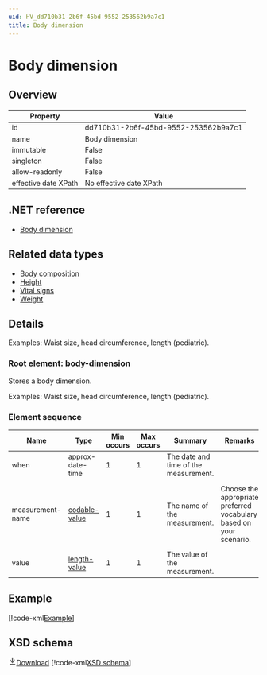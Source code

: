```yaml
---
uid: HV_dd710b31-2b6f-45bd-9552-253562b9a7c1
title: Body dimension
---
```


# Body dimension

## Overview

Property|Value
---|---
id|dd710b31-2b6f-45bd-9552-253562b9a7c1
name|Body dimension
immutable|False
singleton|False
allow-readonly|False
effective date XPath|No effective date XPath

## .NET reference
- [Body dimension](https://go.microsoft.com/fwlink/?LinkID=136065)

## Related data types

- [Body composition](xref:HV_18adc276-5144-4e7e-bf6c-e56d8250adf8)
- [Height](xref:HV_40750a6a-89b2-455c-bd8d-b420a4cb500b)
- [Vital signs](xref:HV_73822612-C15F-4B49-9E65-6AF369E55C65)
- [Weight](xref:HV_3d34d87e-7fc1-4153-800f-f56592cb0d17)

## Details
Examples: Waist size, head circumference, length (pediatric).

<a name='body-dimension'></a>

### Root element: body-dimension

Stores a body dimension.

Examples: Waist size, head circumference, length (pediatric).

### Element sequence

Name|Type|Min occurs|Max occurs|Summary|Remarks|Preferred Vocabulary
---|---|---|---|---|---|---
when|approx-date-time|1|1|The date and time of the measurement.||
measurement-name|[codable-value](xref:HV_3e730686-781f-4616-aa0d-817bba8eb141#codable-value)|1|1|The name of the measurement.|Choose the appropriate preferred vocabulary based on your scenario.|[body-dimension-measurement-names](xref:HV_85be6dac-f037-4bb1-811e-7eb55e4ddd26), [body-dimension-measurement-names-pediatric](xref:HV_e8835e34-5168-4131-9c3b-35b81cee6d56)
value|[length-value](xref:HV_3e730686-781f-4616-aa0d-817bba8eb141#length-value)|1|1|The value of the measurement.||

## Example
[!code-xml[Example](sample-xml/dd710b31-2b6f-45bd-9552-253562b9a7c1.xml)]

## XSD schema
[![Download](/healthvault/images/download.png)Download](xsd/body-dimension.xsd)
[!code-xml[XSD schema](xsd/body-dimension.xsd)]
